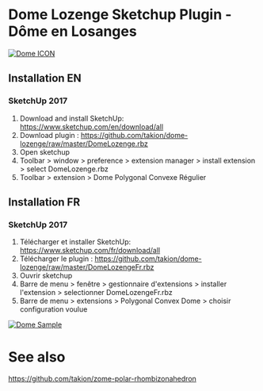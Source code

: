 # Dome Lozenge Sketchup Plugin - Dôme en Losanges

[![Dome ICON](https://raw.githubusercontent.com/takion/dome-lozenge/master/img/dome-icon.png)](https://github.com/takion/dome-lozenge#)

## Installation EN

### SketchUp 2017
1. Download and install SketchUp: https://www.sketchup.com/en/download/all
2. Download plugin : https://github.com/takion/dome-lozenge/raw/master/DomeLozenge.rbz
3. Open sketchup
4. Toolbar > window > preference > extension manager > install extension > select DomeLozenge.rbz
5. Toolbar > extension > Dome Polygonal Convexe Régulier

## Installation FR

### SketchUp 2017
1. Télécharger et installer SketchUp: https://www.sketchup.com/fr/download/all
2. Télécharger le plugin : https://github.com/takion/dome-lozenge/raw/master/DomeLozengeFr.rbz
3. Ouvrir sketchup
4. Barre de menu > fenêtre > gestionnaire d'extensions > installer l'extension > selectionner DomeLozengeFr.rbz
5. Barre de menu > extensions > Polygonal Convex Dome > choisir configuration voulue

[![Dome Sample](https://raw.githubusercontent.com/takion/dome-lozenge/master/img/dome-10-5.png)](https://github.com/takion/dome-lozenge#)

# See also
https://github.com/takion/zome-polar-rhombizonahedron
